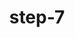---
layout: post
title:  "step-7"
title_ch:  "步骤-7"
contentType: "technical"
video: assets/images/Plant-Video-7-1.m4v
---